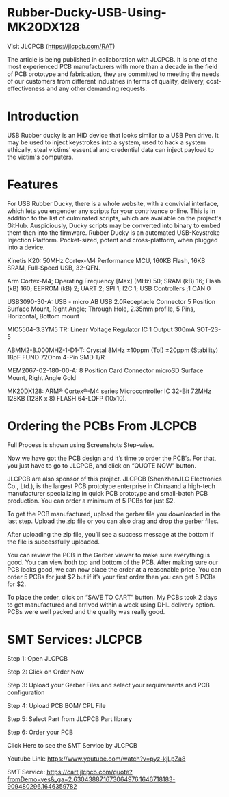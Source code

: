 # Rubber-Ducky-USB-Using-MK20DX128

Visit JLCPCB (https://jlcpcb.com/RAT)

The article is being published in collaboration with JLCPCB. It is one of the most experienced PCB manufacturers with more than a decade in the field of PCB prototype and fabrication, they are committed to meeting the needs of our customers from different industries in terms of quality, delivery, cost-effectiveness and any other demanding requests.

# Introduction
USB Rubber ducky is an HID device that looks similar to a USB Pen drive. It may be used to inject keystrokes into a system, used to hack a system ethically, steal victims' essential and credential data can inject payload to the victim's computers.

# Features
For USB Rubber Ducky, there is a whole website, with a convivial interface, which lets you engender any scripts for your contrivance online. This is in addition to the list of culminated scripts, which are available on the project's GitHub. Auspiciously, Ducky scripts may be converted into binary to embed them then into the firmware. Rubber Ducky is an automated USB-Keystroke Injection Platform. Pocket-sized, potent and cross-platform, when plugged into a device.

Kinetis K20: 50MHz Cortex-M4 Performance MCU, 160KB Flash, 16KB SRAM, Full-Speed USB, 32-QFN.

Arm Cortex-M4; Operating Frequency [Max] (MHz) 50; SRAM (kB) 16; Flash (kB) 160; EEPROM (kB) 2; UART 2; SPI 1; I2C 1; USB Controllers ;1 CAN 0

USB3090-30-A: USB - micro AB USB 2.0Receptacle Connector 5 Position Surface Mount, Right Angle; Through Hole, 2.35mm profile, 5 Pins, Horizontal, Bottom mount

MIC5504-3.3YM5 TR: Linear Voltage Regulator IC 1 Output 300mA SOT-23-5

ABMM2-8.000MHZ-1-D1-T: Crystal 8MHz ±10ppm (Tol) ±20ppm (Stability) 18pF FUND 72Ohm 4-Pin SMD T/R

MEM2067-02-180-00-A: 8 Position Card Connector microSD Surface Mount, Right Angle Gold

MK20DX128: ARM® Cortex®-M4 series Microcontroller IC 32-Bit 72MHz 128KB (128K x 8) FLASH 64-LQFP (10x10).

# Ordering the PCBs From JLCPCB

Full Process is shown using Screenshots Step-wise.

Now we have got the PCB design and it’s time to order the PCB’s. For that, you just have to go to JLCPCB, and click on “QUOTE NOW” button.

JLCPCB are also sponsor of this project. JLCPCB (ShenzhenJLC Electronics Co., Ltd.), is the largest PCB prototype enterprise in Chinaand a high-tech manufacturer specializing in quick PCB prototype and small-batch PCB production. You can order a minimum of 5 PCBs for just $2.

To get the PCB manufactured, upload the gerber file you downloaded in the last step. Upload the.zip file or you can also drag and drop the gerber files.

After uploading the zip file, you’ll see a success message at the bottom if the file is successfully uploaded.

You can review the PCB in the Gerber viewer to make sure everything is good. You can view both top and bottom of the PCB. After making sure our PCB looks good, we can now place the order at a reasonable price. You can order 5 PCBs for just $2 but if it’s your first order then you can get 5 PCBs for $2.

To place the order, click on “SAVE TO CART” button. My PCBs took 2 days to get manufactured and arrived within a week using DHL delivery option. PCBs were well packed and the quality was really good.

# SMT Services: JLCPCB

Step 1: Open JLCPCB

Step 2: Click on Order Now

Step 3: Upload your Gerber Files and select your requirements and PCB configuration

Step 4: Upload PCB BOM/ CPL File

Step 5: Select Part from JLCPCB Part library

Step 6: Order your PCB

Click Here to see the SMT Service by JLCPCB 

Youtube Link: https://www.youtube.com/watch?v=pyz-kjLpZa8

SMT Service: https://cart.jlcpcb.com/quote?fromDemo=yes&_ga=2.63043887.1673064976.1646718183-909480296.1646359782
